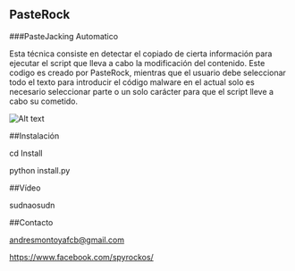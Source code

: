 ## PasteRock

###PasteJacking Automatico

Esta técnica consiste en detectar el copiado de cierta información 
para ejecutar el script que lleva a cabo la modificación del contenido. 
Este codigo es creado por PasteRock, 
mientras que el usuario debe seleccionar todo el texto para introducir el código malware 
en el actual solo es necesario seleccionar parte o un solo carácter para que el script lleve a cabo su cometido.

![Alt text](http://oi64.tinypic.com/abnly.jpg "Screenshot")

##Instalación

cd Install

python install.py

##Vídeo

sudnaosudn

##Contacto

andresmontoyafcb@gmail.com

https://www.facebook.com/spyrockos/
